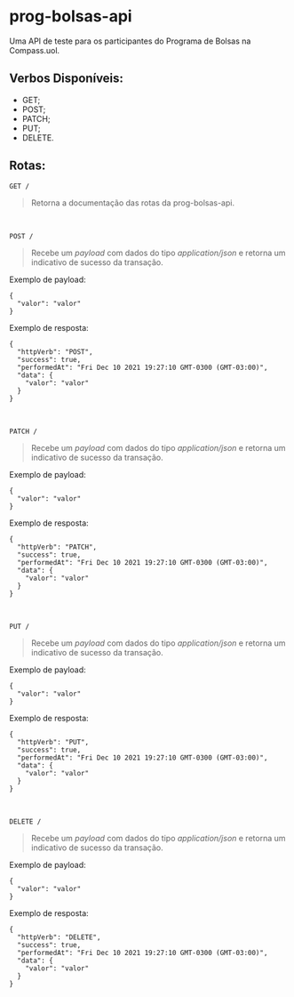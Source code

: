 # prog-bolsas-api

Uma API de teste para os participantes do Programa de Bolsas na Compass.uol.

## Verbos Disponíveis:

-   GET;
-   POST;
-   PATCH;
-   PUT;
-   DELETE.

## Rotas:

`GET /`

> Retorna a documentação das rotas da prog-bolsas-api.

<br>

`POST /`

> Recebe um _payload_ com dados do tipo _application/json_ e retorna um indicativo de sucesso da transação.

Exemplo de payload:

    {
      "valor": "valor"
    }

Exemplo de resposta:

    {
      "httpVerb": "POST",
      "success": true,
      "performedAt": "Fri Dec 10 2021 19:27:10 GMT-0300 (GMT-03:00)",
      "data": {
        "valor": "valor"
      }
    }

<br>

`PATCH /`

> Recebe um _payload_ com dados do tipo _application/json_ e retorna um indicativo de sucesso da transação.

Exemplo de payload:

    {
      "valor": "valor"
    }

Exemplo de resposta:

    {
      "httpVerb": "PATCH",
      "success": true,
      "performedAt": "Fri Dec 10 2021 19:27:10 GMT-0300 (GMT-03:00)",
      "data": {
        "valor": "valor"
      }
    }

<br>

`PUT /`

> Recebe um _payload_ com dados do tipo _application/json_ e retorna um indicativo de sucesso da transação.

Exemplo de payload:

    {
      "valor": "valor"
    }

Exemplo de resposta:

    {
      "httpVerb": "PUT",
      "success": true,
      "performedAt": "Fri Dec 10 2021 19:27:10 GMT-0300 (GMT-03:00)",
      "data": {
        "valor": "valor"
      }
    }

<br>

`DELETE /`

> Recebe um _payload_ com dados do tipo _application/json_ e retorna um indicativo de sucesso da transação.

Exemplo de payload:

    {
      "valor": "valor"
    }

Exemplo de resposta:

    {
      "httpVerb": "DELETE",
      "success": true,
      "performedAt": "Fri Dec 10 2021 19:27:10 GMT-0300 (GMT-03:00)",
      "data": {
        "valor": "valor"
      }
    }
